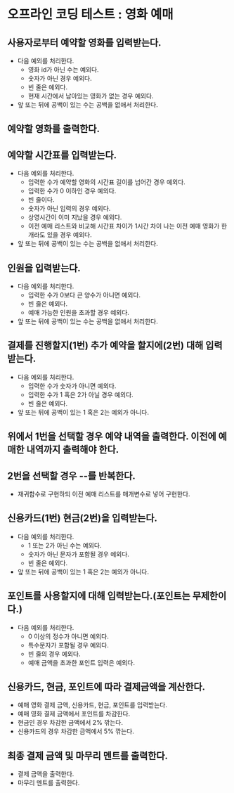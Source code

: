 # 오프라인 코딩 테스트 : 영화 예매

## 사용자로부터 예약할 영화를 입력받는다.
- 다음 예외를 처리한다.
    - 영화 id가 아닌 수는 예외다.
    - 숫자가 아닌 경우 예외다.
    - 빈 줄은 예외다.
    - 현재 시간에서 남아있는 영화가 없는 경우 예외다.
- 앞 또는 뒤에 공백이 있는 수는 공백을 없애서 처리한다.



## 예약할 영화를 출력한다.



## 예약할 시간표를 입력받는다.
- 다음 예외를 처리한다.
    - 입력한 수가 예약할 영화의 시간표 길이를 넘어간 경우 예외다.
    - 입력한 수가 0 이하인 경우 예외다.
    - 빈 줄이다.
    - 숫자가 아닌 입력의 경우 예외다.
    - 상영시간이 이미 지났을 경우 예외다.
    - 이전 예매 리스트와 비교해 시간표 차이가 1시간 차이 나는 이전 예매 영화가 한 개라도 있을 경우 예외다.
- 앞 또는 뒤에 공백이 있는 수는 공백을 없애서 처리한다.

## 인원을 입력받는다.
- 다음 예외를 처리한다.
    - 입력한 수가 0보다 큰 양수가 아니면 예외다.
    - 빈 줄은 예외다.
    - 예매 가능한 인원을 초과할 경우 예외다.
- 앞 또는 뒤에 공백이 있는 수는 공백을 없애서 처리한다.


## 결제를 진행할지(1번) 추가 예약을 할지에(2번) 대해 입력받는다.
- 다음 예외를 처리한다.
    - 입력한 수가 숫자가 아니면 예외다.
    - 입력한 수가 1 혹은 2가 아닐 경우 예외다.
    - 빈 줄은 예외다.
- 앞 또는 뒤에 공백이 있는 1 혹은 2는 예외가 아니다.

## 위에서 1번을 선택할 경우 예약 내역을 출력한다. 이전에 예매한 내역까지 출력해야 한다.



## 2번을 선택할 경우 --를 반복한다.
- 재귀함수로 구현하되 이전 예매 리스트를 매개변수로 넣어 구현한다.


## 신용카드(1번) 현금(2번)을 입력받는다.
- 다음 예외를 처리한다.
    - 1 또는 2가 아닌 수는 예외다.
    - 숫자가 아닌 문자가 포함될 경우 예외다.
    - 빈 줄은 예외다.
- 앞 또는 뒤에 공백이 있는 1 혹은 2는 예외가 아니다.


## 포인트를 사용할지에 대해 입력받는다.(포인트는 무제한이다.)
- 다음 예외를 처리한다.
    - 0 이상의 정수가 아니면 예외다.
    - 특수문자가 포함될 경우 예외다.
    - 빈 줄의 경우 예외다.
    - 예매 금액을 초과한 포인트 입력은 예외다.


## 신용카드, 현금, 포인트에 따라 결제금액을 계산한다.
- 예매 영화 결제 금액, 신용카드, 현금, 포인트를 입력받는다.
- 예매 영화 결제 금액에서 포인트를 차감한다.
- 현금인 경우 차감한 금액에서 2% 깎는다.
- 신용카드의 경우 차감한 금액에서 5% 깎는다.



## 최종 결제 금액 및 마무리 멘트를 출력한다.
- 결제 금액을 출력한다.
- 마무리 멘트를 출력한다.